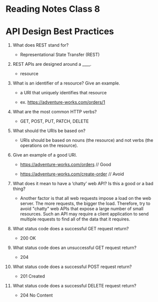 # Reading Notes Class 8

# API Design Best Practices

1. What does REST stand for?

    * Representational State Transfer (REST)

2. REST APIs are designed around a ____.

    * resource

3. What is an identifier of a resource? Give an example.

    * a URI that uniquely identifies that resource

    * ex. https://adventure-works.com/orders/1

4. What are the most common HTTP verbs?

    * GET, POST,  PUT, PATCH, DELETE

5. What should the URIs be based on?

    * URIs should be based on nouns (the resource) and not verbs (the operations on the resource).

6. Give an example of a good URI.

    * https://adventure-works.com/orders // Good

    * https://adventure-works.com/create-order // Avoid

7. What does it mean to have a ‘chatty’ web API? Is this a good or a bad thing?

    * Another factor is that all web requests impose a load on the web server. The more requests, the bigger the load. Therefore, try to avoid "chatty" web APIs that expose a large number of small resources. Such an API may require a client application to send multiple requests to find all of the data that it requires.

8. What status code does a successful GET request return?

    * 200 OK

9. What status code does an unsuccessful GET request return?

    * 204

10. What status code does a successful POST request return?

    * 201 Created

11. What status code does a successful DELETE request return?

    * 204 No Content